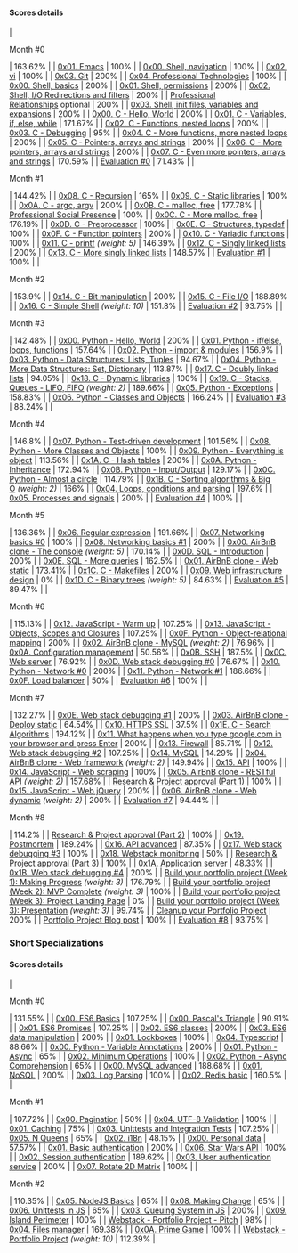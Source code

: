 #### Scores details

|

Month #0

 | 163.62% |
| [0x01. Emacs](https://intranet.alxswe.com/projects/1101) | 100% |
| [0x00. Shell, navigation](https://intranet.alxswe.com/projects/1100) | 100% |
| [0x02. vi](https://intranet.alxswe.com/projects/1102) | 100% |
| [0x03. Git](https://intranet.alxswe.com/projects/1) | 200% |
| [0x04. Professional Technologies](https://intranet.alxswe.com/projects/647) | 100% |
| [0x00. Shell, basics](https://intranet.alxswe.com/projects/205) | 200% |
| [0x01. Shell, permissions](https://intranet.alxswe.com/projects/207) | 200% |
| [0x02. Shell, I/O Redirections and filters](https://intranet.alxswe.com/projects/208) | 200% |
| [Professional Relationships](https://intranet.alxswe.com/projects/429) optional | 200% |
| [0x03. Shell, init files, variables and expansions](https://intranet.alxswe.com/projects/209) | 200% |
| [0x00. C - Hello, World](https://intranet.alxswe.com/projects/212) | 200% |
| [0x01. C - Variables, if, else, while](https://intranet.alxswe.com/projects/213) | 171.67% |
| [0x02. C - Functions, nested loops](https://intranet.alxswe.com/projects/214) | 200% |
| [0x03. C - Debugging](https://intranet.alxswe.com/projects/539) | 95% |
| [0x04. C - More functions, more nested loops](https://intranet.alxswe.com/projects/215) | 200% |
| [0x05. C - Pointers, arrays and strings](https://intranet.alxswe.com/projects/216) | 200% |
| [0x06. C - More pointers, arrays and strings](https://intranet.alxswe.com/projects/217) | 200% |
| [0x07. C - Even more pointers, arrays and strings](https://intranet.alxswe.com/projects/218) | 170.59% |
| [Evaluation #0](https://intranet.alxswe.com/evaluation_quiz_corrections/1512733) | 71.43% |
|

Month #1

 | 144.42% |
| [0x08. C - Recursion](https://intranet.alxswe.com/projects/219) | 165% |
| [0x09. C - Static libraries](https://intranet.alxswe.com/projects/220) | 100% |
| [0x0A. C - argc, argv](https://intranet.alxswe.com/projects/221) | 200% |
| [0x0B. C - malloc, free](https://intranet.alxswe.com/projects/222) | 177.78% |
| [Professional Social Presence](https://intranet.alxswe.com/projects/638) | 100% |
| [0x0C. C - More malloc, free](https://intranet.alxswe.com/projects/223) | 176.19% |
| [0x0D. C - Preprocessor](https://intranet.alxswe.com/projects/224) | 100% |
| [0x0E. C - Structures, typedef](https://intranet.alxswe.com/projects/225) | 100% |
| [0x0F. C - Function pointers](https://intranet.alxswe.com/projects/226) | 200% |
| [0x10. C - Variadic functions](https://intranet.alxswe.com/projects/227) | 100% |
| [0x11. C - printf](https://intranet.alxswe.com/projects/228) *(weight: 5)* | 146.39% |
| [0x12. C - Singly linked lists](https://intranet.alxswe.com/projects/229) | 200% |
| [0x13. C - More singly linked lists](https://intranet.alxswe.com/projects/230) | 148.57% |
| [Evaluation #1](https://intranet.alxswe.com/evaluation_quiz_corrections/1659981) | 100% |
|

Month #2

 | 153.9% |
| [0x14. C - Bit manipulation](https://intranet.alxswe.com/projects/232) | 200% |
| [0x15. C - File I/O](https://intranet.alxswe.com/projects/234) | 188.89% |
| [0x16. C - Simple Shell](https://intranet.alxswe.com/projects/235) *(weight: 10)* | 151.8% |
| [Evaluation #2](https://intranet.alxswe.com/evaluation_quiz_corrections/1803174) | 93.75% |
|

Month #3

 | 142.48% |
| [0x00. Python - Hello, World](https://intranet.alxswe.com/projects/231) | 200% |
| [0x01. Python - if/else, loops, functions](https://intranet.alxswe.com/projects/233) | 157.64% |
| [0x02. Python - import & modules](https://intranet.alxswe.com/projects/239) | 156.9% |
| [0x03. Python - Data Structures: Lists, Tuples](https://intranet.alxswe.com/projects/241) | 94.67% |
| [0x04. Python - More Data Structures: Set, Dictionary](https://intranet.alxswe.com/projects/243) | 113.87% |
| [0x17. C - Doubly linked lists](https://intranet.alxswe.com/projects/240) | 94.05% |
| [0x18. C - Dynamic libraries](https://intranet.alxswe.com/projects/242) | 100% |
| [0x19. C - Stacks, Queues - LIFO, FIFO](https://intranet.alxswe.com/projects/249) *(weight: 2)* | 189.66% |
| [0x05. Python - Exceptions](https://intranet.alxswe.com/projects/245) | 158.83% |
| [0x06. Python - Classes and Objects](https://intranet.alxswe.com/projects/247) | 166.24% |
| [Evaluation #3](https://intranet.alxswe.com/evaluation_quiz_corrections/1935535) | 88.24% |
|

Month #4

 | 146.8% |
| [0x07. Python - Test-driven development](https://intranet.alxswe.com/projects/246) | 101.56% |
| [0x08. Python - More Classes and Objects](https://intranet.alxswe.com/projects/250) | 100% |
| [0x09. Python - Everything is object](https://intranet.alxswe.com/projects/252) | 113.56% |
| [0x1A. C - Hash tables](https://intranet.alxswe.com/projects/253) | 200% |
| [0x0A. Python - Inheritance](https://intranet.alxswe.com/projects/254) | 172.94% |
| [0x0B. Python - Input/Output](https://intranet.alxswe.com/projects/260) | 129.17% |
| [0x0C. Python - Almost a circle](https://intranet.alxswe.com/projects/331) | 114.79% |
| [0x1B. C - Sorting algorithms & Big O](https://intranet.alxswe.com/projects/248) *(weight: 2)* | 166% |
| [0x04. Loops, conditions and parsing](https://intranet.alxswe.com/projects/251) | 197.6% |
| [0x05. Processes and signals](https://intranet.alxswe.com/projects/255) | 200% |
| [Evaluation #4](https://intranet.alxswe.com/evaluation_quiz_corrections/1973221) | 100% |
|

Month #5

 | 136.36% |
| [0x06. Regular expression](https://intranet.alxswe.com/projects/78) | 191.66% |
| [0x07. Networking basics #0](https://intranet.alxswe.com/projects/259) | 100% |
| [0x08. Networking basics #1](https://intranet.alxswe.com/projects/285) | 200% |
| [0x00. AirBnB clone - The console](https://intranet.alxswe.com/projects/263) *(weight: 5)* | 170.14% |
| [0x0D. SQL - Introduction](https://intranet.alxswe.com/projects/272) | 200% |
| [0x0E. SQL - More queries](https://intranet.alxswe.com/projects/274) | 162.5% |
| [0x01. AirBnB clone - Web static](https://intranet.alxswe.com/projects/268) | 173.41% |
| [0x1C. C - Makefiles](https://intranet.alxswe.com/projects/273) | 200% |
| [0x09. Web infrastructure design](https://intranet.alxswe.com/projects/302) | 0% |
| [0x1D. C - Binary trees](https://intranet.alxswe.com/projects/270) *(weight: 5)* | 84.63% |
| [Evaluation #5](https://intranet.alxswe.com/evaluation_quiz_corrections/1990931) | 89.47% |
|

Month #6

 | 115.13% |
| [0x12. JavaScript - Warm up](https://intranet.alxswe.com/projects/303) | 107.25% |
| [0x13. JavaScript - Objects, Scopes and Closures](https://intranet.alxswe.com/projects/304) | 107.25% |
| [0x0F. Python - Object-relational mapping](https://intranet.alxswe.com/projects/283) | 200% |
| [0x02. AirBnB clone - MySQL](https://intranet.alxswe.com/projects/289) *(weight: 2)* | 76.96% |
| [0x0A. Configuration management](https://intranet.alxswe.com/projects/292) | 50.56% |
| [0x0B. SSH](https://intranet.alxswe.com/projects/244) | 187.5% |
| [0x0C. Web server](https://intranet.alxswe.com/projects/266) | 76.92% |
| [0x0D. Web stack debugging #0](https://intranet.alxswe.com/projects/265) | 76.67% |
| [0x10. Python - Network #0](https://intranet.alxswe.com/projects/299) | 200% |
| [0x11. Python - Network #1](https://intranet.alxswe.com/projects/300) | 186.66% |
| [0x0F. Load balancer](https://intranet.alxswe.com/projects/275) | 50% |
| [Evaluation #6](https://intranet.alxswe.com/evaluation_quiz_corrections/2027987) | 100% |
|

Month #7

 | 132.27% |
| [0x0E. Web stack debugging #1](https://intranet.alxswe.com/projects/271) | 200% |
| [0x03. AirBnB clone - Deploy static](https://intranet.alxswe.com/projects/288) | 64.54% |
| [0x10. HTTPS SSL](https://intranet.alxswe.com/projects/276) | 37.5% |
| [0x1E. C - Search Algorithms](https://intranet.alxswe.com/projects/295) | 194.12% |
| [0x11. What happens when you type google.com in your browser and press Enter](https://intranet.alxswe.com/projects/298) | 200% |
| [0x13. Firewall](https://intranet.alxswe.com/projects/284) | 85.71% |
| [0x12. Web stack debugging #2](https://intranet.alxswe.com/projects/287) | 107.25% |
| [0x14. MySQL](https://intranet.alxswe.com/projects/280) | 14.29% |
| [0x04. AirBnB clone - Web framework](https://intranet.alxswe.com/projects/290) *(weight: 2)* | 149.94% |
| [0x15. API](https://intranet.alxswe.com/projects/269) | 100% |
| [0x14. JavaScript - Web scraping](https://intranet.alxswe.com/projects/333) | 100% |
| [0x05. AirBnB clone - RESTful API](https://intranet.alxswe.com/projects/301) *(weight: 2)* | 157.68% |
| [Research & Project approval (Part 1)](https://intranet.alxswe.com/projects/361) | 100% |
| [0x15. JavaScript - Web jQuery](https://intranet.alxswe.com/projects/305) | 200% |
| [0x06. AirBnB clone - Web dynamic](https://intranet.alxswe.com/projects/309) *(weight: 2)* | 200% |
| [Evaluation #7](https://intranet.alxswe.com/evaluation_quiz_corrections/2086085) | 94.44% |
|

Month #8

 | 114.2% |
| [Research & Project approval (Part 2)](https://intranet.alxswe.com/projects/571) | 100% |
| [0x19. Postmortem](https://intranet.alxswe.com/projects/294) | 189.24% |
| [0x16. API advanced](https://intranet.alxswe.com/projects/314) | 87.35% |
| [0x17. Web stack debugging #3](https://intranet.alxswe.com/projects/293) | 100% |
| [0x18. Webstack monitoring](https://intranet.alxswe.com/projects/281) | 50% |
| [Research & Project approval (Part 3)](https://intranet.alxswe.com/projects/572) | 100% |
| [0x1A. Application server](https://intranet.alxswe.com/projects/311) | 48.33% |
| [0x1B. Web stack debugging #4](https://intranet.alxswe.com/projects/313) | 200% |
| [Build your portfolio project (Week 1): Making Progress](https://intranet.alxswe.com/projects/312) *(weight: 3)* | 176.79% |
| [Build your portfolio project (Week 2): MVP Complete](https://intranet.alxswe.com/projects/564) *(weight: 3)* | 100% |
| [Build your portfolio project (Week 3): Project Landing Page](https://intranet.alxswe.com/projects/565) | 0% |
| [Build your portfolio project (Week 3): Presentation](https://intranet.alxswe.com/projects/573) *(weight: 3)* | 99.74% |
| [Cleanup your Portfolio Project](https://intranet.alxswe.com/projects/567) | 200% |
| [Portfolio Project Blog post](https://intranet.alxswe.com/projects/566) | 100% |
| [Evaluation #8](https://intranet.alxswe.com/evaluation_quiz_corrections/2160933) | 93.75% |



### Short Specializations


#### Scores details

|

Month #0

 | 131.55% |
| [0x00. ES6 Basics](https://intranet.alxswe.com/projects/1224) | 107.25% |
| [0x00. Pascal's Triangle](https://intranet.alxswe.com/projects/1213) | 90.91% |
| [0x01. ES6 Promises](https://intranet.alxswe.com/projects/1225) | 107.25% |
| [0x02. ES6 classes](https://intranet.alxswe.com/projects/1226) | 200% |
| [0x03. ES6 data manipulation](https://intranet.alxswe.com/projects/1227) | 200% |
| [0x01. Lockboxes](https://intranet.alxswe.com/projects/1214) | 100% |
| [0x04. Typescript](https://intranet.alxswe.com/projects/1228) | 88.66% |
| [0x00. Python - Variable Annotations](https://intranet.alxswe.com/projects/1229) | 200% |
| [0x01. Python - Async](https://intranet.alxswe.com/projects/1230) | 65% |
| [0x02. Minimum Operations](https://intranet.alxswe.com/projects/1215) | 100% |
| [0x02. Python - Async Comprehension](https://intranet.alxswe.com/projects/1231) | 65% |
| [0x00. MySQL advanced](https://intranet.alxswe.com/projects/1232) | 188.68% |
| [0x01. NoSQL](https://intranet.alxswe.com/projects/1233) | 200% |
| [0x03. Log Parsing](https://intranet.alxswe.com/projects/1216) | 100% |
| [0x02. Redis basic](https://intranet.alxswe.com/projects/1234) | 160.5% |
|

Month #1

 | 107.72% |
| [0x00. Pagination](https://intranet.alxswe.com/projects/1235) | 50% |
| [0x04. UTF-8 Validation](https://intranet.alxswe.com/projects/1217) | 100% |
| [0x01. Caching](https://intranet.alxswe.com/projects/1236) | 75% |
| [0x03. Unittests and Integration Tests](https://intranet.alxswe.com/projects/1237) | 107.25% |
| [0x05. N Queens](https://intranet.alxswe.com/projects/1218) | 65% |
| [0x02. i18n](https://intranet.alxswe.com/projects/1238) | 48.15% |
| [0x00. Personal data](https://intranet.alxswe.com/projects/1239) | 57.57% |
| [0x01. Basic authentication](https://intranet.alxswe.com/projects/1240) | 200% |
| [0x06. Star Wars API](https://intranet.alxswe.com/projects/1219) | 100% |
| [0x02. Session authentication](https://intranet.alxswe.com/projects/1241) | 189.62% |
| [0x03. User authentication service](https://intranet.alxswe.com/projects/1242) | 200% |
| [0x07. Rotate 2D Matrix](https://intranet.alxswe.com/projects/1220) | 100% |
|

Month #2

 | 110.35% |
| [0x05. NodeJS Basics](https://intranet.alxswe.com/projects/1243) | 65% |
| [0x08. Making Change](https://intranet.alxswe.com/projects/1221) | 65% |
| [0x06. Unittests in JS](https://intranet.alxswe.com/projects/1244) | 65% |
| [0x03. Queuing System in JS](https://intranet.alxswe.com/projects/1245) | 200% |
| [0x09. Island Perimeter](https://intranet.alxswe.com/projects/1222) | 100% |
| [Webstack - Portfolio Project - Pitch](https://intranet.alxswe.com/projects/1247) | 98% |
| [0x04. Files manager](https://intranet.alxswe.com/projects/1246) | 169.38% |
| [0x0A. Prime Game](https://intranet.alxswe.com/projects/1223) | 100% |
| [Webstack - Portfolio Project](https://intranet.alxswe.com/projects/1248) *(weight: 10)* | 112.39% |
